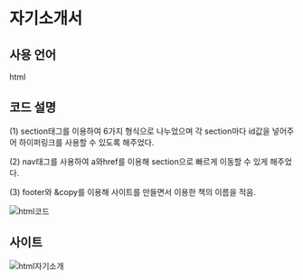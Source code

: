 # 자기소개서
 
 ## 사용 언어
 html
 
 ## 코드 설명
 (1) section태그를 이용하여 6가지 형식으로 나누었으며 각 section마다 id값을 넣어주어 하이퍼링크를 사용할 수 있도록 해주었다.
 
 (2) nav태그를 사용하여 a와href를 이용해 section으로 빠르게 이동할 수 있게 해주었다.
 
 (3) footer와 &copy를 이용해 사이트를 만들면서 이용한 책의 이름을 적음.
 
 ![html코드](https://user-images.githubusercontent.com/93521099/159751859-fc759e35-6036-4445-a12e-e746032aff0c.png)

 ## 사이트
![html자기소개](https://user-images.githubusercontent.com/93521099/159751565-46b369c2-e907-4f8c-af1f-f6112c36f46f.png)
